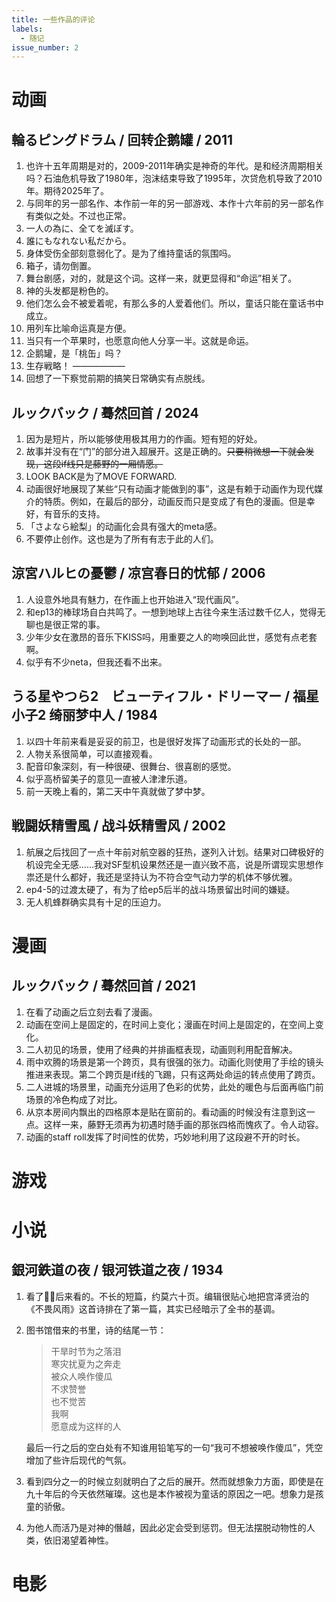 ```yaml
---
title: 一些作品的评论
labels:
  - 随记
issue_number: 2
---
```


# 动画

## 輪るピングドラム / 回转企鹅罐 / 2011

1. 也许十五年周期是对的，2009-2011年确实是神奇的年代。是和经济周期相关吗？石油危机导致了1980年，泡沫结束导致了1995年，次贷危机导致了2010年。期待2025年了。
2. 与同年的另一部名作、本作前一年的另一部游戏、本作十六年前的另一部名作有类似之处。不过也正常。
3. 一人の為に、全てを滅ぼす。
4. 誰にもなれない私だから。
5. 身体受伤全部刻意弱化了。是为了维持童话的氛围吗。
6. 箱子，请勿倒置。
7. 舞台剧感，对的，就是这个词。这样一来，就更显得和“命运”相关了。
8. 神的头发都是粉色的。
9. 他们怎么会不被爱着呢，有那么多的人爱着他们。所以，童话只能在童话书中成立。
10. 用列车比喻命运真是方便。
11. 当只有一个苹果时，也愿意向他人分享一半。这就是命运。
12. 企鹅罐，是「桃缶」吗？
13. 生存戦略！
——————
14. 回想了一下察觉前期的搞笑日常确实有点脱线。


## ルックバック / 蓦然回首 / 2024

1. 因为是短片，所以能够使用极其用力的作画。短有短的好处。
2. 故事并没有在“门”的部分进入超展开。这是正确的。~~只要稍微想一下就会发现，这段if线只是藤野的一厢情愿。~~
3. LOOK BACK是为了MOVE FORWARD.
4. 动画很好地展现了某些“只有动画才能做到的事”，这是有赖于动画作为现代媒介的特质。例如，在最后的部分，动画反而只是变成了有色的漫画。但是幸好，有音乐的支持。
5. 「さよなら絵梨」的动画化会具有强大的meta感。
6. 不要停止创作。这也是为了所有有志于此的人们。

## 涼宮ハルヒの憂鬱 / 凉宫春日的忧郁 / 2006

1. 人设意外地具有魅力，在作画上也开始进入“现代画风”。
2. 和ep13的棒球场自白共鸣了。一想到地球上古往今来生活过数千亿人，觉得无聊也是很正常的事。
3. 少年少女在激昂的音乐下KISS吗，用重要之人的吻唤回此世，感觉有点老套啊。
4. 似乎有不少neta，但我还看不出来。

## うる星やつら2　ビューティフル・ドリーマー / 福星小子2 绮丽梦中人 / 1984

1. 以四十年前来看是妥妥的前卫，也是很好发挥了动画形式的长处的一部。
2. 人物关系很简单，可以直接观看。
3. 配音印象深刻，有一种很硬、很舞台、很喜剧的感觉。
4. 似乎高桥留美子的意见一直被人津津乐道。
5. 前一天晚上看的，第二天中午真就做了梦中梦。

## 戦闘妖精雪風 / 战斗妖精雪风 / 2002
1. 航展之后找回了一点十年前对航空器的狂热，遂列入计划。结果对口碑极好的机设完全无感……我对SF型机设果然还是一直兴致不高，说是所谓现实思想作祟还是什么都好，我还是坚持认为不符合空气动力学的机体不够优雅。
2. ep4-5的过渡太硬了，有为了给ep5后半的战斗场景留出时间的嫌疑。
3. 无人机蜂群确实具有十足的压迫力。

# 漫画

## ルックバック / 蓦然回首 / 2021
1. 在看了动画之后立刻去看了漫画。
2. 动画在空间上是固定的，在时间上变化；漫画在时间上是固定的，在空间上变化。
3. 二人初见的场景，使用了经典的并排画框表现，动画则利用配音解决。
4. 雨中欢腾的场景是第一个跨页，具有很强的张力。动画化则使用了手绘的镜头推进来表现。第二个跨页是if线的飞踢，只有这两处命运的转点使用了跨页。
5. 二人进城的场景里，动画充分运用了色彩的优势，此处的暖色与后面再临门前场景的冷色构成了对比。
6. 从京本房间内飘出的四格原本是贴在窗前的。看动画的时候没有注意到这一点。这样一来，藤野无须再为初遇时随手画的那张四格而愧疚了。令人动容。
7. 动画的staff roll发挥了时间性的优势，巧妙地利用了这段避不开的时长。

# 游戏

# 小说

## 銀河鉄道の夜 / 银河铁道之夜 / 1934

1. 看了🐧🥫后来看的。不长的短篇，约莫六十页。编辑很贴心地把宫泽贤治的《不畏风雨》这首诗排在了第一篇，其实已经暗示了全书的基调。
2. 图书馆借来的书里，诗的结尾一节：
   
    > 干旱时节为之落泪  
    寒灾扰夏为之奔走  
    被众人唤作傻瓜  
    不求赞誉  
    也不觉苦  
    我啊  
    愿意成为这样的人  

    最后一行之后的空白处有不知谁用铅笔写的一句“我可不想被唤作傻瓜”，凭空增加了些许后现代的气氛。

3. 看到四分之一的时候立刻就明白了之后的展开。然而就想象力方面，即使是在九十年后的今天依然璀璨。这也是本作被视为童话的原因之一吧。想象力是孩童的骄傲。
4. 为他人而活乃是对神的僭越，因此必定会受到惩罚。但无法摆脱动物性的人类，依旧渴望着神性。

# 电影
